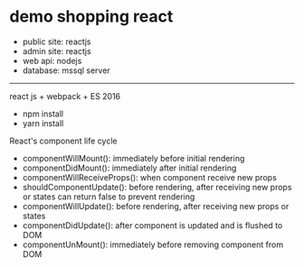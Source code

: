 # demo shopping react
- public site: reactjs
- admin site: reactjs
- web api: nodejs
- database: mssql server


---------------------------------------------------------------------------------
react js + webpack + ES 2016
- npm install
- yarn install


React's component life cycle
- componentWillMount(): immediately before initial rendering
- componentDidMount(): immediately after initial rendering
- componentWillReceiveProps(): when component receive new props
- shouldComponentUpdate(): before rendering, after receiving new props or states
  can return false to prevent rendering
- componentWillUpdate(): before rendering, after receiving new props or states
- componentDidUpdate(): after component is updated and is flushed to DOM
- componentUnMount(): immediately before removing component from DOM